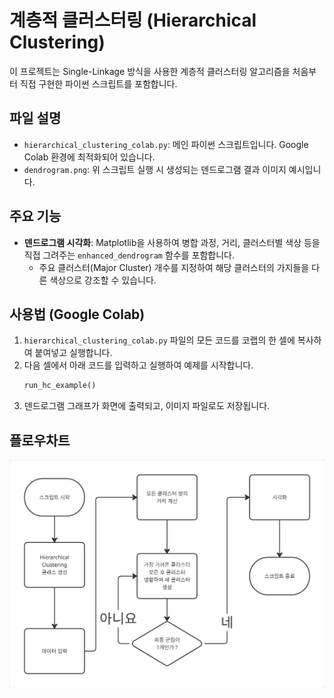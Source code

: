 # 계층적 클러스터링 (Hierarchical Clustering)

이 프로젝트는 Single-Linkage 방식을 사용한 계층적 클러스터링 알고리즘을 처음부터 직접 구현한 파이썬 스크립트를 포함합니다.

## 파일 설명

- `hierarchical_clustering_colab.py`: 메인 파이썬 스크립트입니다. Google Colab 환경에 최적화되어 있습니다.
- `dendrogram.png`: 위 스크립트 실행 시 생성되는 덴드로그램 결과 이미지 예시입니다.

## 주요 기능

- **덴드로그램 시각화**: Matplotlib을 사용하여 병합 과정, 거리, 클러스터별 색상 등을 직접 그려주는 `enhanced_dendrogram` 함수를 포함합니다.
  - 주요 클러스터(Major Cluster) 개수를 지정하여 해당 클러스터의 가지들을 다른 색상으로 강조할 수 있습니다.

## 사용법 (Google Colab)

1. `hierarchical_clustering_colab.py` 파일의 모든 코드를 코랩의 한 셀에 복사하여 붙여넣고 실행합니다.
2. 다음 셀에서 아래 코드를 입력하고 실행하여 예제를 시작합니다.
   ```python
   run_hc_example()
   ```
3. 덴드로그램 그래프가 화면에 출력되고, 이미지 파일로도 저장됩니다.


## 플로우차트

![플로우차트](https://github.com/Mourn5367/KNN_KMeans_HC/blob/main/HC/HC_flow.jpg?raw=true)
